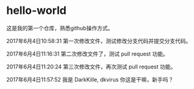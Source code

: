 # hello-world
这是我的第一个仓库，熟悉github操作方式。

2017年6月4日10:58:31
第一次修改文件，测试修改分支代码并提交分支代码。

2017年6月4日11:16:31
第二次修改文件了，测试 pull request 功能。

2017年6月4日11:20:24
第三次修改文件，再次测试 pull request 功能。

2017年6月4日11:57:52
我是 DarkKille, dkvirus 你这是干嘛，新手吗？
